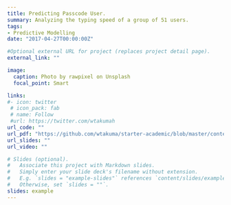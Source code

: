 ```yaml
---
title: Predicting Passcode User.
summary: Analyzing the typing speed of a group of 51 users.
tags:
- Predictive Modelling
date: "2017-04-27T00:00:00Z"

#Optional external URL for project (replaces project detail page).
external_link: ""

image:
  caption: Photo by rawpixel on Unsplash
  focal_point: Smart

links:
#- icon: twitter
 # icon_pack: fab
 # name: Follow
 #url: https://twitter.com/wtakumah
url_code: ""
url_pdf: "https://github.com/wtakuma/starter-academic/blob/master/content/passcode.pdf"
url_slides: ""
url_video: ""

# Slides (optional).
#   Associate this project with Markdown slides.
#   Simply enter your slide deck's filename without extension.
#   E.g. `slides = "example-slides"` references `content/slides/example-slides.md`.
#   Otherwise, set `slides = ""`.
slides: example
---
```


